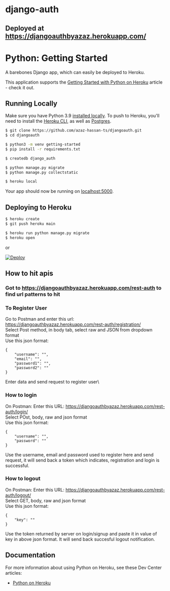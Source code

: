# django-auth
## Deployed at https://djangoauthbyazaz.herokuapp.com/

# Python: Getting Started

A barebones Django app, which can easily be deployed to Heroku.

This application supports the [Getting Started with Python on Heroku](https://devcenter.heroku.com/articles/getting-started-with-python) article - check it out.

## Running Locally

Make sure you have Python 3.9 [installed locally](https://docs.python-guide.org/starting/installation/). To push to Heroku, you'll need to install the [Heroku CLI](https://devcenter.heroku.com/articles/heroku-cli), as well as [Postgres](https://devcenter.heroku.com/articles/heroku-postgresql#local-setup).

```sh
$ git clone https://github.com/azaz-hassan-ts/djangoauth.git
$ cd djangoauth

$ python3 -m venv getting-started
$ pip install -r requirements.txt

$ createdb django_auth

$ python manage.py migrate
$ python manage.py collectstatic

$ heroku local
```

Your app should now be running on [localhost:5000](http://localhost:5000/).

## Deploying to Heroku

```sh
$ heroku create
$ git push heroku main

$ heroku run python manage.py migrate
$ heroku open
```
or

[![Deploy](https://www.herokucdn.com/deploy/button.svg)](https://heroku.com/deploy)


## How to hit apis

### Got to https://djangoauthbyazaz.herokuapp.com/rest-auth to find url patterns to hit

### To Register User
Go to Postman and enter this url: https://djangoauthbyazaz.herokuapp.com/rest-auth/registration/ \
Select Post method, in body tab, select raw and JSON from dropdown format\
Use this json format:
```
{
    "username": "",
    "email": "",
    "password1": "",
    "password2": ""
}
```

Enter data and send request to register user\

### How to login
On Postman: Enter this URL: https://djangoauthbyazaz.herokuapp.com/rest-auth/login/ \
Select POst, body, raw and json format\
Use this json format:
```
{
    "username": "",
    "password": ""
}
```
Use the username, email and password used to register here and send request, it will send back a token which indicates, registration and login is successful. 

### How to logout
On Postman: Enter this URL: https://djangoauthbyazaz.herokuapp.com/rest-auth/logout/ \
Select GET, body, raw and json format\
Use this json format:
```
{
    "key": ""
}
```
Use the token returned by server on login/signup and paste it in value of key in above json format. It will send back succesful logout notification.

## Documentation

For more information about using Python on Heroku, see these Dev Center articles:

- [Python on Heroku](https://devcenter.heroku.com/categories/python)


